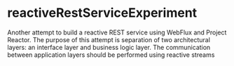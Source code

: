 # reactiveRestServiceExperiment
Another attempt to build a reactive REST service using WebFlux and Project Reactor. The purpose of this attempt is separation of two architectural layers: an interface layer and business logic layer. The communication between application layers should be performed using reactive streams
